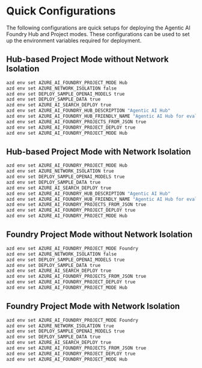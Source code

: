 # Quick Configurations

The following configurations are quick setups for deploying the Agentic AI Foundry Hub and Project modes. These configurations can be used to set up the environment variables required for deployment.

## Hub-based Project Mode without Network Isolation

```bash
azd env set AZURE_AI_FOUNDRY_PROJECT_MODE Hub
azd env set AZURE_NETWORK_ISOLATION false
azd env set DEPLOY_SAMPLE_OPENAI_MODELS true
azd env set DEPLOY_SAMPLE_DATA true
azd env set AZURE_AI_SEARCH_DEPLOY true
azd env set AZURE_AI_FOUNDRY_HUB_DESCRIPTION "Agentic AI Hub"
azd env set AZURE_AI_FOUNDRY_HUB_FRIENDLY_NAME "Agentic AI Hub for evaluation and testing"
azd env set AZURE_AI_FOUNDRY_PROJECTS_FROM_JSON true
azd env set AZURE_AI_FOUNDRY_PROJECT_DEPLOY true
azd env set AZURE_AI_FOUNDRY_PROJECT_MODE Hub
```

## Hub-based Project Mode with Network Isolation

```bash
azd env set AZURE_AI_FOUNDRY_PROJECT_MODE Hub
azd env set AZURE_NETWORK_ISOLATION true
azd env set DEPLOY_SAMPLE_OPENAI_MODELS true
azd env set DEPLOY_SAMPLE_DATA true
azd env set AZURE_AI_SEARCH_DEPLOY true
azd env set AZURE_AI_FOUNDRY_HUB_DESCRIPTION "Agentic AI Hub"
azd env set AZURE_AI_FOUNDRY_HUB_FRIENDLY_NAME "Agentic AI Hub for evaluation and testing"
azd env set AZURE_AI_FOUNDRY_PROJECTS_FROM_JSON true
azd env set AZURE_AI_FOUNDRY_PROJECT_DEPLOY true
azd env set AZURE_AI_FOUNDRY_PROJECT_MODE Hub
```

## Foundry Project Mode without Network Isolation

```bash
azd env set AZURE_AI_FOUNDRY_PROJECT_MODE Foundry
azd env set AZURE_NETWORK_ISOLATION false
azd env set DEPLOY_SAMPLE_OPENAI_MODELS true
azd env set DEPLOY_SAMPLE_DATA true
azd env set AZURE_AI_SEARCH_DEPLOY true
azd env set AZURE_AI_FOUNDRY_PROJECTS_FROM_JSON true
azd env set AZURE_AI_FOUNDRY_PROJECT_DEPLOY true
azd env set AZURE_AI_FOUNDRY_PROJECT_MODE Hub
```

## Foundry Project Mode with Network Isolation

```bash
azd env set AZURE_AI_FOUNDRY_PROJECT_MODE Foundry
azd env set AZURE_NETWORK_ISOLATION true
azd env set DEPLOY_SAMPLE_OPENAI_MODELS true
azd env set DEPLOY_SAMPLE_DATA true
azd env set AZURE_AI_SEARCH_DEPLOY true
azd env set AZURE_AI_FOUNDRY_PROJECTS_FROM_JSON true
azd env set AZURE_AI_FOUNDRY_PROJECT_DEPLOY true
azd env set AZURE_AI_FOUNDRY_PROJECT_MODE Hub
```